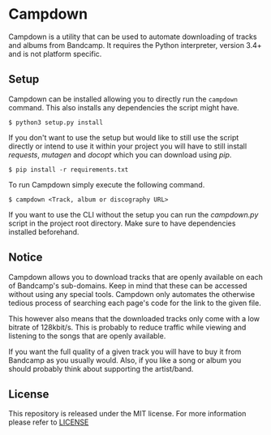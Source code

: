# Campdown #

Campdown is a utility that can be used to automate downloading of tracks and
albums from Bandcamp. It requires the Python interpreter, version 3.4+ and is
not platform specific.

## Setup ##

Campdown can be installed allowing you to directly run the `campdown` command.
This also installs any dependencies the script might have.

    $ python3 setup.py install

If you don't want to use the setup but would like to still use the script
directly or intend to use it within your project you will have to still install
*requests*, *mutagen* and *docopt* which you can download using *pip*.

    $ pip install -r requirements.txt

To run Campdown simply execute the following command.

    $ campdown <Track, album or discography URL>

If you want to use the CLI without the setup you can run the *campdown.py*
script in the project root directory. Make sure to have dependencies installed
beforehand.

## Notice ##

Campdown allows you to download tracks that are openly available on each of
Bandcamp's sub-domains. Keep in mind that these can be accessed without using
any special tools. Campdown only automates the otherwise tedious process of
searching each page's code for the link to the given file.

This however also means that the downloaded tracks only come with a low bitrate
of 128kbit/s. This is probably to reduce traffic while viewing and listening to
the songs that are openly available.

If you want the full quality of a given track you will have to buy it from
Bandcamp as you usually would. Also, if you like a song or album you should
probably think about supporting the artist/band.

## License ##

This repository is released under the MIT license. For more information please
refer to [LICENSE](https://github.com/catlinman/campdown/blob/master/LICENSE)
